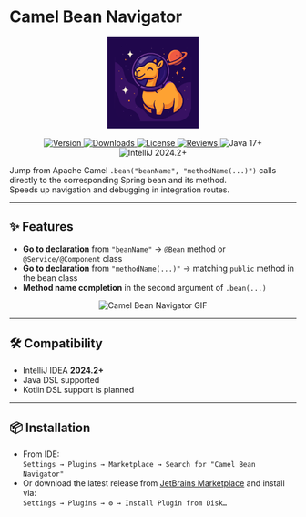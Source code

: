 # Camel Bean Navigator
<p align="center">
  <img src="src/main/resources/META-INF/pluginIcon.svg" alt="Camel Bean Navigator" width="160">
</p>

<p align="center">
  <a href="https://plugins.jetbrains.com/plugin/28351-camel-bean-nav">
    <img src="https://img.shields.io/jetbrains/plugin/v/org.gaydabura.camel-bean-nav.svg" alt="Version">
  </a>
  <a href="https://plugins.jetbrains.com/plugin/28351-camel-bean-nav">
    <img src="https://img.shields.io/jetbrains/plugin/d/org.gaydabura.camel-bean-nav.svg" alt="Downloads">
  </a>
  <a href="https://github.com/gaydabura/camel-bean-nav/blob/main/LICENSE">
    <img src="https://img.shields.io/badge/license-MIT-blue.svg" alt="License">
  </a>
  <a href="https://plugins.jetbrains.com/plugin/28351-camel-bean-nav/reviews">
    <img src="https://img.shields.io/badge/reviews-★★★★★-brightgreen.svg" alt="Reviews">
  </a>
  <img src="https://img.shields.io/badge/Java-17+-orange.svg" alt="Java 17+">
  <img src="https://img.shields.io/badge/IntelliJ-2024.2+-purple.svg" alt="IntelliJ 2024.2+">
</p>

Jump from Apache Camel `.bean("beanName", "methodName(...)")` calls directly to the corresponding Spring bean and its method.  
Speeds up navigation and debugging in integration routes.

---

## ✨ Features
- **Go to declaration** from `"beanName"` → `@Bean` method or `@Service/@Component` class  
- **Go to declaration** from `"methodName(...)"` → matching `public` method in the bean class  
- **Method name completion** in the second argument of `.bean(...)`  

<p align="center">
  <img src="src/main/resources/META-INF/demo.gif" alt="Camel Bean Navigator GIF" >
</p>

---

## 🛠 Compatibility
- IntelliJ IDEA **2024.2+**  
- Java DSL supported  
- Kotlin DSL support is planned  

---

## 📦 Installation
- From IDE:  
  `Settings → Plugins → Marketplace → Search for "Camel Bean Navigator"`  
- Or download the latest release from [JetBrains Marketplace](https://plugins.jetbrains.com/plugin/28351-camel-bean-nav) and install via:  
  `Settings → Plugins → ⚙ → Install Plugin from Disk…`
